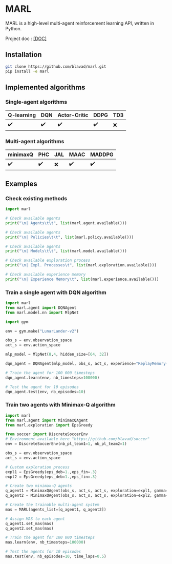 # MARL

MARL is a high-level multi-agent reinforcement learning API, written in Python.

Project doc : <a href="https://blavad.github.io/marl/html/index.html"> [DOC]</a>

## Installation
```bash
git clone https://github.com/blavad/marl.git
pip install -e marl
```

## Implemented algorithms

### Single-agent algorithms

| **Q-learning**     | **DQN**             | **Actor-Critic**     | **DDPG**            |**TD3**            |
| ------------------ | ------------------- | -------------------- | ------------------- |------------------- | 
| :heavy_check_mark: | :heavy_check_mark:  | :heavy_check_mark:   | :heavy_check_mark:  |:x:  |


### Multi-agent algorithms

| **minimaxQ**         | **PHC**       | **JAL** | **MAAC**             | **MADDPG**           | 
| -------------------- | -------------------- | ------- |  -------------------- |  ------------------- | 
|  :heavy_check_mark: | :heavy_check_mark:   |  :x:    |  :heavy_check_mark:   | :heavy_check_mark:   |

## Examples

### Check existing methods
```python
import marl

# Check available agents
print("\n| Agents\t\t", list(marl.agent.available()))

# Check available agents
print("\n| Policies\t\t", list(marl.policy.available()))

# Check available agents
print("\n| Models\t\t", list(marl.model.available()))

# Check available exploration process
print("\n| Expl. Processes\t", list(marl.exploration.available()))

# Check available experience memory
print("\n| Experience Memory\t", list(marl.experience.available()))
```

### Train a single agent with DQN algorithm
```python
import marl
from marl.agent import DQNAgent
from marl.model.nn import MlpNet

import gym

env = gym.make("LunarLander-v2")

obs_s = env.observation_space
act_s = env.action_space

mlp_model = MlpNet(8,4, hidden_size=[64, 32])

dqn_agent = DQNAgent(mlp_model, obs_s, act_s, experience="ReplayMemory-5000", exploration="EpsGreedy", lr=0.001, name="DQN-LunarLander")

# Train the agent for 100 000 timesteps
dqn_agent.learn(env, nb_timesteps=100000)

# Test the agent for 10 episodes
dqn_agent.test(env, nb_episodes=10)
```

### Train two agents with Minimax-Q algorithm

```python
import marl
from marl.agent import MinimaxQAgent
from marl.exploration import EpsGreedy

from soccer import DiscreteSoccerEnv
# Environment available here "https://github.com/blavad/soccer"
env = DiscreteSoccerEnv(nb_pl_team1=1, nb_pl_team2=1)

obs_s = env.observation_space
act_s = env.action_space

# Custom exploration process
expl1 = EpsGreedy(eps_deb=1.,eps_fin=.3)
expl2 = EpsGreedy(eps_deb=1.,eps_fin=.3)

# Create two minimax-Q agents
q_agent1 = MinimaxQAgent(obs_s, act_s, act_s, exploration=expl1, gamma=0.9, lr=0.001, name="SoccerJ1")
q_agent2 = MinimaxQAgent(obs_s, act_s, act_s, exploration=expl2, gamma=0.9, lr=0.001, name="SoccerJ2")

# Create the trainable multi-agent system
mas = MARL(agents_list=[q_agent1, q_agent2])

# Assign MAS to each agent
q_agent1.set_mas(mas)
q_agent2.set_mas(mas)

# Train the agent for 100 000 timesteps
mas.learn(env, nb_timesteps=100000)

# Test the agents for 10 episodes
mas.test(env, nb_episodes=10, time_laps=0.5)
```



